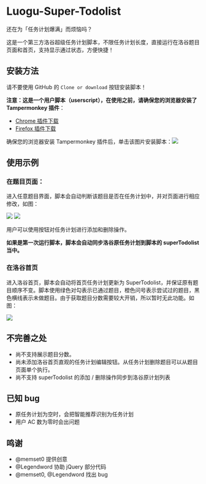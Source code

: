 # Luogu-Super-Todolist

还在为「任务计划爆满」而烦恼吗？

这是一个第三方洛谷超级任务计划脚本，不限任务计划长度，直接运行在洛谷题目页面和首页，支持显示通过状态，方便快捷！

## 安装方法

请不要使用 GitHub 的 `Clone or download` 按钮安装脚本！

**注意：这是一个用户脚本（userscript），在使用之前，请确保您的浏览器安装了 Tampermonkey 插件**：
- [Chrome 插件下载](https://chrome.google.com/webstore/detail/tampermonkey/dhdgffkkebhmkfjojejmpbldmpobfkfo)
- [Firefox 插件下载](https://addons.mozilla.org/zh-CN/firefox/addon/tampermonkey/)

确保您的浏览器安装 Tampermonkey 插件后，单击该图片安装脚本：[![](https://s2.ax1x.com/2019/02/10/kaCnRU.png)](https://greasyfork.org/zh-CN/scripts/377607-%E6%B4%9B%E8%B0%B7%E8%B6%85%E7%BA%A7%E4%BB%BB%E5%8A%A1%E8%AE%A1%E5%88%92-%E7%AC%AC%E4%B8%89%E6%96%B9)

## 使用示例

### 在题目页面：

进入任意题目界面，脚本会自动判断该题目是否在任务计划中，并对页面进行相应修改，如图：

![](https://s2.ax1x.com/2019/02/10/ka96v4.png) ![](https://s2.ax1x.com/2019/02/10/ka92r9.png)

用户可以使用按钮对任务计划进行添加和删除操作。

**如果是第一次运行脚本，脚本会自动同步洛谷原任务计划到脚本的 superTodolist 当中。**

### 在洛谷首页

进入洛谷首页，脚本会自动将首页任务计划更新为 SuperTodolist，并保证原有题目顺序不变。脚本使用绿色对勾表示已通过题目，橙色问号表示尝试过的题目，黑色横线表示未做题目。由于获取题目分数需要较大开销，所以暂时无此功能。如图：

![](https://s2.ax1x.com/2019/02/10/ka9bKH.png)

## 不完善之处

- 尚不支持展示题目分数。
- 尚未添加洛谷首页直观的任务计划编辑按钮。从任务计划删除题目可以从题目页面单个执行。
- 尚不支持 superTodolist 的添加 / 删除操作同步到洛谷原计划列表

## 已知 bug

- 原任务计划为空时，会把智能推荐识别为任务计划
- 用户 AC 数为零时会出问题

## 鸣谢

- @memset0 提供创意
- @Legendword 协助 jQuery 部分代码
- @memset0, @Legendword 找出 bug